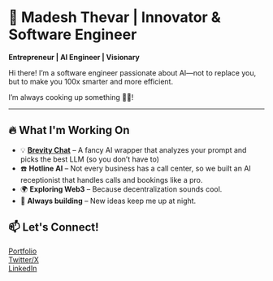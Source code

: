 # 🚀 Madesh Thevar | Innovator & Software Engineer  
**Entrepreneur | AI Engineer | Visionary**  

Hi there! I’m a software engineer passionate about AI—not to replace you, but to make you 100x smarter and more efficient. 


I’m always cooking up something 🧑‍🍳!


---

## 🔥 What I'm Working On  
- 💡 [**Brevity Chat**](https://brevity.chat) – A fancy AI wrapper that analyzes your prompt and picks the best LLM (so you don’t have to)
- ☎️ **Hotline AI** – Not every business has a call center, so we built an AI receptionist that handles calls and bookings like a pro.
- 🌍 **Exploring Web3** – Because decentralization sounds cool.  
- 🎯 **Always building** – New ideas keep me up at night.


## 📫 Let's Connect!  
[Portfolio](https://madeshthevar.com)  
[Twitter/X](https://twitter.com/MadeshThevar3)  
[LinkedIn](https://linkedin.com/in/madesh3)  
